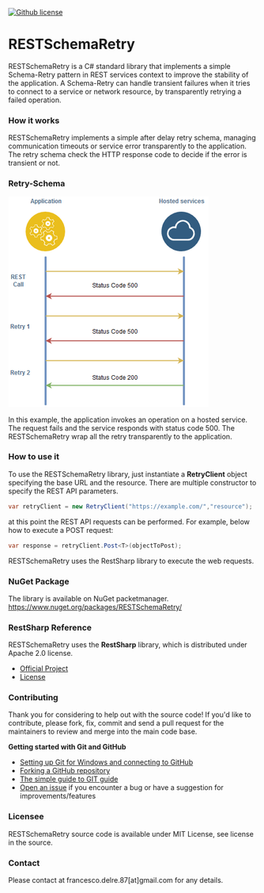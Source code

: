 [![Github license](mit.svg)](https://github.com/engineering87/RESTSchemaRetry/blob/develop/LICENSE)

# RESTSchemaRetry
RESTSchemaRetry is a C# standard library that implements a simple Schema-Retry pattern in REST services context to improve the stability of the application.
A Schema-Retry can handle transient failures when it tries to connect to a service or network resource, by transparently retrying a failed operation. 

### How it works
RESTSchemaRetry implements a simple after delay retry schema, managing communication timeouts or service error transparently to the application.
The retry schema check the HTTP response code to decide if the error is transient or not.

### Retry-Schema
![Alt text](/wiki/img/Retry-Schema.png?raw=true)

In this example, the application invokes an operation on a hosted service. The request fails and the service responds with status code 500.
The RESTSchemaRetry wrap all the retry transparently to the application.

### How to use it

To use the RESTSchemaRetry library, just instantiate a **RetryClient** object specifying the base URL and the resource.
There are multiple constructor to specify the REST API parameters.

```csharp
var retryClient = new RetryClient("https://example.com/","resource");
```
at this point the REST API requests can be performed.
For example, below how to execute a POST request:

```csharp
var response = retryClient.Post<T>(objectToPost);
```

RESTSchemaRetry uses the RestSharp library to execute the web requests.

### NuGet Package

The library is available on NuGet packetmanager.
https://www.nuget.org/packages/RESTSchemaRetry/

### RestSharp Reference
RESTSchemaRetry uses the **RestSharp** library, which is distributed under Apache 2.0 license.
* [Official Project](https://github.com/restsharp/RestSharp)
* [License](https://github.com/restsharp/RestSharp/blob/dev/LICENSE.txt)

### Contributing
Thank you for considering to help out with the source code!
If you'd like to contribute, please fork, fix, commit and send a pull request for the maintainers to review and merge into the main code base.

**Getting started with Git and GitHub**

 * [Setting up Git for Windows and connecting to GitHub](http://help.github.com/win-set-up-git/)
 * [Forking a GitHub repository](http://help.github.com/fork-a-repo/)
 * [The simple guide to GIT guide](http://rogerdudler.github.com/git-guide/)
 * [Open an issue](https://github.com/engineering87/RESTSchemaRetry/issues) if you encounter a bug or have a suggestion for improvements/features

### Licensee
RESTSchemaRetry source code is available under MIT License, see license in the source.

### Contact
Please contact at francesco.delre.87[at]gmail.com for any details.
